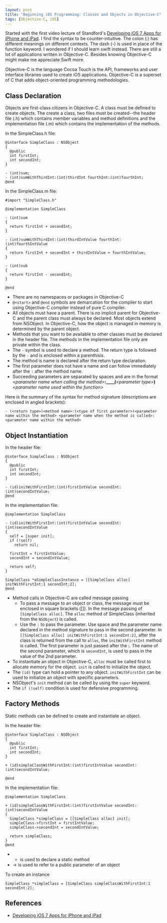 ```yaml
---
layout: post
title: "Beginning iOS Programming: Classes and Objects in Objective-C"
tags: [Objective-C, iOS]
---
```


Started with the first video lecture of Standford's [Developing iOS 7 Apps for iPhone and iPad](https://itunes.apple.com/en/course/developing-ios-7-apps-for/id733644550).
I find the syntax to be counter-intuitive. The colon (:) has different meanings on different contexts. The dash (-) is used in place of the function keyword.
I wondered if I should learn swift instead. There are still a lot of applications written in Objective-C. Besides knowing Objective-C might make me appreciate Swift more.

Objective-C is the language
Cocoa Touch is the API, frameworks and user interface libraries used to create iOS applications.
Objective-C is a superset of C that adds object-oriented programming methodologies.

## Class Declaration

Objects are first-class citizens in Objective-C.
A class must be defined to create objects. The create a class, two files must be created--the header file (.h) which contains member variables and method definitions and the implementation file (.m) which contains the implementation of the methods.

In the SimpleClass.h file:

```objective_c
@interface SimpleClass : NSObject
{
  @public
  int firstInt;
  int secondInt;
}

- (int)sum;
- (int)sumWithThirdInt:(int)thirdInt fourthInt:(int)fourthInt;
@end
```

In the SimpleClass.m file:

```objective_c
#import "SimpleClass.h"

@implementation SimpleClass

- (int)sum
{
  return firstInt + secondInt;
}

- (int)sumWithThirdInt:(int)thirdIntValue fourthInt:(int)fourthIntValue
{
  return firstInt + secondInt + thirdIntValue + fourthIntValue;
}

- (int)sub
{
  return firstInt - secondInt;
}

@end
```

- There are no namespaces or packages in Objective-C
- `@<start>` and `@end` symbols are demarcation for the compiler to start using Objective-C compiler instead of pure C compiler.
- All objects must have a parent. There is no implicit parent for Objective-C and the parent class must always be declared. Most objects extend from NSObject. In Objective-C, how the object is managed in memory is determined by the parent object.
- Methods that you want to be available to other classes must be declared in the header file. The methods in the implementation file only are private within the class.
- The `-` symbol is used to declare a method. The return type is followed by the `-` and is enclosed within a parenthisis.
- The method is name is declared after the return type declaration.
- The first parameter does not have a name and can follow immediately after the `:` after the method name.
- Succeeding parameters are separated by spaces and are in the format *&lt;parameter name when calling the method&gt;*__:____(__*&lt;parameter type&gt;*__)__*&lt;parameter name used within the function&gt;*

Here is the summary of the syntax for method signature (descriptions are enclosed in angled brackets):

`- (<return type>)<method name>:(<type of first parameter>)<parameter name within the method> <parameter name when the method is called>:<parameter name within the method>`


## Object Instantiation

In the header file:

```objective_c
@interface SimpleClass : NSObject
{
  @public
  int firstInt;
  int secondInt;
}

- (id)initWithFirstInt:(int)firstIntValue secondInt:(int)secondIntValue;
@end
```

In the implementation file:

```objective_c
@implementation SimpleClass

- (id)initWithFirstInt:(int)firstIntValue secondInt:(int)secondIntValue
{
  self = [super init];
  if (!self)
    return nil;

  firstInt = firstIntValue;
  secondInt = secondIntValue;

  return self;
}

SimpleClass *aSimpleClassInstance = [[SimpleClass alloc] initWithFirstInt:1 secondInt:2];
@end
```

- Method calls in Objective-C are called message passing
  - To pass a message to an object or class, the message must be enclosed in square brackets ([]). In the message passing of `[SimpleClass alloc]`. The `alloc` method of SimpleClass (inherited from the `NSObject`) is called.
  - Use the `:` to pass the parameter. Use space and the parameter name declared in the method signature to pass in the second parameter. In `[[SimpleClass alloc] initWithFirstInt:1 secondInt:2]`, after the class is returned from the call to `alloc`, the `initWithFirstInt` method is called. The first parameter is just passed after the :. The name of the second parameter, which is `secondInt`, is used to pass in the value of the 2nd parameter.
- To instantiate an object in Objective-C, `alloc` must be called first to allocate memory for the object. `init` is called to initialize the object.
- The `(id)` type can hold a pointer to any object. `initWithFirstInt` can be used to initialize an object with specific parameters.
- NSObject's `init` method can be called by using the `super` keyword.
- The `if (!self)` condition is used for defensive programming.

## Factory Methods
Static methods can be defined to create and instantiate an object.

In the header file:

```objective_c
@interface SimpleClass : NSObject
{
  @public
  int firstInt;
  int secondInt;
}

+ (id)simpleClassWithFirstInt:(int)firstIntValue secondInt:(int)secondIntValue;

@end
```

In the implementation file:

```objective_c
@implementation SimpleClass

+ (id)simpleClassWithFirstInt:(int)firstIntValue secondInt:(int)secondIntValue
{
  SimpleClass *simpleClass = [[SimpleClass alloc] init];
  simpleClass->firstInt = firstIntValue;
  simpleClass->secondInt = secondIntValue;

  return simpleClass;
}
@end
```

- + is used to declare a static method
- -> is used to refer to a public parameter of an object

To create an instance

```objective_c
SimpleClass *simpleClass = [SimpleClass simpleClassWithFirstInt:1 secondInt:2];
```

## References
* [Developing iOS 7 Apps for iPhone and iPad](https://itunes.apple.com/en/course/developing-ios-7-apps-for/id733644550)

